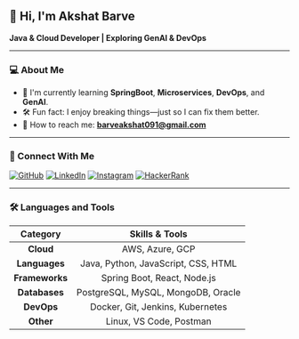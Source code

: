 ## 👋 Hi, I'm Akshat Barve

**Java & Cloud Developer | Exploring GenAI & DevOps**

---

### 💻 About Me

- 🧠 I'm currently learning **SpringBoot**, **Microservices**, **DevOps**, and **GenAI**.
- 🛠️ Fun fact: I enjoy breaking things—just so I can fix them better.
- 📧 How to reach me: **barveakshat091@gmail.com**

---

### 🔗 Connect With Me

[![GitHub](https://img.shields.io/badge/GitHub-100000?style=for-the-badge&logo=github&logoColor=white)](https://github.com/barveakshat)
[![LinkedIn](https://img.shields.io/badge/LinkedIn-0A66C2?style=for-the-badge&logo=linkedin&logoColor=white)](https://www.linkedin.com/in/akshat_barve)
[![Instagram](https://img.shields.io/badge/Instagram-E4405F?style=for-the-badge&logo=instagram&logoColor=white)](https://www.instagram.com/akshat_b_04)
[![HackerRank](https://img.shields.io/badge/-Hackerrank-20EC69?style=for-the-badge&logo=Hackerrank&logoColor=white)](https://www.hackerrank.com/akshat_barve)

---

### 🛠️ Languages and Tools

| Category | Skills & Tools |
|:---:|:---:|
| **Cloud** | AWS, Azure, GCP |
| **Languages** | Java, Python, JavaScript, CSS, HTML |
| **Frameworks** | Spring Boot, React, Node.js |
| **Databases** | PostgreSQL, MySQL, MongoDB, Oracle |
| **DevOps** | Docker, Git, Jenkins, Kubernetes |
| **Other** | Linux, VS Code, Postman |
